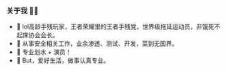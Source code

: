 ### 关于我 🐱‍👤
- 🔭 lol高龄手残玩家，王者荣耀里的王者手残党，世界级拖延运动员，非饿死不起床协会会长。
- 🔭 从事安全相关工作，业余渗透、测试、开发，菜到无国界。
- 🔭 专业划水 + 演员！
- 🌱 But，爱好生活，做事认真专业。
